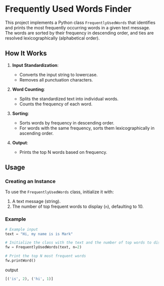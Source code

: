 # Frequently Used Words Finder

This project implements a Python class `FrequentlyUsedWords` that identifies and prints the most frequently occurring words in a given text message. The words are sorted by their frequency in descending order, and ties are resolved lexicographically (alphabetical order).

## How It Works

1. **Input Standardization**:

   - Converts the input string to lowercase.
   - Removes all punctuation characters.

2. **Word Counting**:

   - Splits the standardized text into individual words.
   - Counts the frequency of each word.

3. **Sorting**:

   - Sorts words by frequency in descending order.
   - For words with the same frequency, sorts them lexicographically in ascending order.

4. **Output**:
   - Prints the top N words based on frequency.

## Usage

### Creating an Instance

To use the `FrequentlyUsedWords` class, initialize it with:

1. A text message (string).
2. The number of top frequent words to display (`n`), defaulting to 10.

### Example

```python
# Example input
text = "Hi, my name is is Mark"

# Initialize the class with the text and the number of top words to display
fw = FrequentlyUsedWords(text, n=2)

# Print the top N most frequent words
fw.printWord()
```

output

```python
[('is', 2), ('hi', 1)]
```
